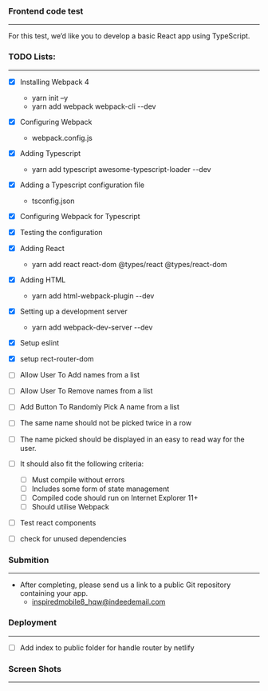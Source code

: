 ### Frontend code test
------

For this test, we’d like you to develop a basic React app using TypeScript.


### TODO Lists:
------

* [x] Installing Webpack 4
    * yarn init –y 
    * yarn add webpack webpack-cli --dev 
* [x] Configuring Webpack
    * webpack.config.js
* [x] Adding Typescript
    * yarn add typescript awesome-typescript-loader --dev
* [x] Adding a Typescript configuration file
    * tsconfig.json
* [x] Configuring Webpack for Typescript
* [x] Testing the configuration
* [x] Adding React
    * yarn add react react-dom @types/react @types/react-dom
* [x] Adding HTML
    * yarn add html-webpack-plugin --dev
* [x] Setting up a development server
    * yarn add webpack-dev-server --dev  
* [x] Setup eslint
* [x] setup rect-router-dom 
* [ ] Allow User To Add names from a list
* [ ] Allow User To Remove names from a list
* [ ] Add Button To Randomly Pick A name from a list
* [ ] The same name should not be picked twice in a row
* [ ] The name picked should be displayed in an easy to read way for the user.

* [ ] It should also fit the following criteria:
    * [ ] Must compile without errors
    * [ ] Includes some form of state management
    * [ ] Compiled code should run on Internet Explorer 11+
    * [ ] Should utilise Webpack
* [ ] Test react components
* [ ] check for unused dependencies

### Submition
-------

* After completing, please send us a link to a public Git repository containing your app.
    * inspiredmobile8_hqw@indeedemail.com

### Deployment
------

* [ ] Add index to public folder for handle router by netlify

### Screen Shots
------